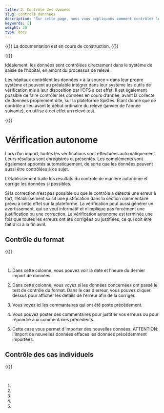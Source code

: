 ```yaml
---
title: 2. Contrôle des données
slug: controle_donnnees
description: "Sur cette page, nous vous expliquons comment contrôler les données importées par votre centre hospitalier sur la plateforme SpiGes."
keywords: []
weight: 30
type: docs
---
```


{{<alert color="info">}}
La documentation est en cours de construction.
{{</alert>}}

{{<alert title="Vérification à la source" color="info">}}
<p> Idéalement, les données sont contrôlées directement dans le système de saisie de l’hôpital, en amont du processus de relevé. </p>

<p> Les hôpitaux contrôlent les données « à la source » dans leur propre système et peuvent au préalable intégrer dans leur système les outils de vérification mis à leur disposition par l’OFS à cet effet. Il est également possible de faire contrôler les données en cours d’année, avant la collecte de données proprement dite, sur la plateforme SpiGes. Étant donné que ce contrôle a lieu avant le début ordinaire du relevé (janvier de l'année suivante), on utilise à cet effet un relevé test. </p>
{{</alert>}}


# Vérification autonome

Lors d’un import, toutes les vérifications sont effectuées automatiquement. Leurs résultats sont enregistrés et présentés. Les compléments sont également apportés automatiquement, de sorte que les données peuvent aussi être contrôlées à ce sujet. 

L’établissement traite les résultats du contrôle de manière autonome et corrige les données si possibles. 

Si la correction n’est pas possible ou que le contrôle a détecté une erreur à tort, l’établissement saisit une justification dans la section commentaire prévu à cette effet sur la plateforme. La vérification peut aussi générer un avertissement, qui se veut informatif et n’implique pas forcément une justification ou une correction. La vérification autonome est terminée une fois que toutes les erreurs ont été corrigées ou justifiées, ce qui doit être fait d’ici à la fin avril.

## Contrôle du format

{{<insertImage image="test_format.png" class="bord img_full">}}

&nbsp;

1. Dans cette colonne, vous pouvez voir la date et l'heure du dernier import de données.

2. Dans cette colonne, vous voyez si les données concernées ont passé le test de contrôle du format. Dans le cas d'erreur, vous pouvez cliquer dessus pour afficher les détails de l'erreur afin de la corriger.

3. Vous voyez ici les commantaires qui ont été posté précédement. 

4. Vous pouvez poster des commentaires pour justifier vos erreurs ou pour répondre aux commentaires précédents. 

5. Cette case vous permet d'importer des nouvelles données. ATTENTION: l'import de nouvelles données effaces les données précédemment importées. 


## Contrôle des cas individuels

{{<insertImage image="controle.png" class="bord img_full">}}

&nbsp;

1. 

2. 

3. 

4. 

5. 